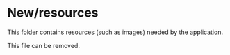 # New/resources

This folder contains resources (such as images) needed by the application. 

This file can be removed.
